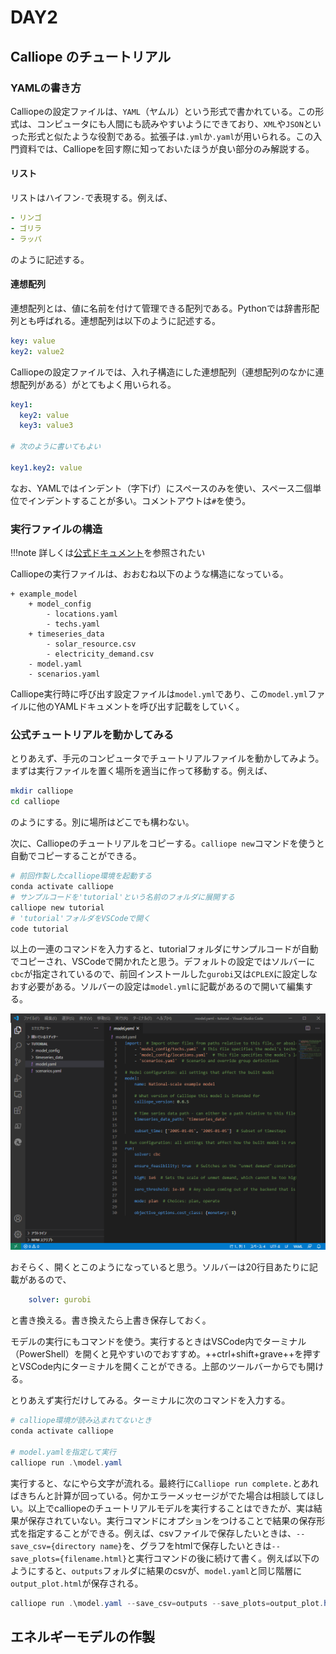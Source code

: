 # DAY2

## Calliope のチュートリアル

### YAMLの書き方

Calliopeの設定ファイルは、`YAML`（ヤムル）という形式で書かれている。この形式は、コンピュータにも人間にも読みやすいようにできており、`XML`や`JSON`といった形式と似たような役割である。拡張子は`.yml`か`.yaml`が用いられる。この入門資料では、Calliopeを回す際に知っておいたほうが良い部分のみ解説する。

#### リスト
リストはハイフン`-`で表現する。例えば、
```YAML
- リンゴ
- ゴリラ
- ラッパ
```
のように記述する。

#### 連想配列
連想配列とは、値に名前を付けて管理できる配列である。Pythonでは辞書形配列とも呼ばれる。連想配列は以下のように記述する。
```YAML
key: value
key2: value2
```
Calliopeの設定ファイルでは、入れ子構造にした連想配列（連想配列のなかに連想配列がある）がとてもよく用いられる。
```YAML
key1:
  key2: value
  key3: value3

# 次のように書いてもよい

key1.key2: value
```
なお、YAMLではインデント（字下げ）にスペースのみを使い、スペース二個単位でインデントすることが多い。コメントアウトは`#`を使う。

### 実行ファイルの構造

!!!note 
    詳しくは[公式ドキュメント](https://calliope.readthedocs.io/en/stable/user/building.html)を参照されたい

Calliopeの実行ファイルは、おおむね以下のような構造になっている。
```
+ example_model
    + model_config
        - locations.yaml
        - techs.yaml
    + timeseries_data
        - solar_resource.csv
        - electricity_demand.csv
    - model.yaml
    - scenarios.yaml
```
Calliope実行時に呼び出す設定ファイルは`model.yml`であり、この`model.yml`ファイルに他のYAMLドキュメントを呼び出す記載をしていく。

### 公式チュートリアルを動かしてみる

とりあえず、手元のコンピュータでチュートリアルファイルを動かしてみよう。まずは実行ファイルを置く場所を適当に作って移動する。例えば、
```bash
mkdir calliope
cd calliope
```
のようにする。別に場所はどこでも構わない。

次に、Calliopeのチュートリアルをコピーする。`calliope new`コマンドを使うと自動でコピーすることができる。
```bash
# 前回作製したcalliope環境を起動する
conda activate calliope
# サンプルコードを'tutorial'という名前のフォルダに展開する
calliope new tutorial
# 'tutorial'フォルダをVSCodeで開く
code tutorial
```
以上の一連のコマンドを入力すると、tutorialフォルダにサンプルコードが自動でコピーされ、VSCodeで開かれたと思う。デフォルトの設定ではソルバーに`cbc`が指定されているので、前回インストールした`gurobi`又は`CPLEX`に設定しなおす必要がある。ソルバーの設定は`model.yml`に記載があるので開いて編集する。

![model.yml](/images/tutorial.png)

おそらく、開くとこのようになっていると思う。ソルバーは20行目あたりに記載があるので、
```yaml
    solver: gurobi
```
と書き換える。書き換えたら上書き保存しておく。

モデルの実行にもコマンドを使う。実行するときはVSCode内でターミナル（PowerShell）を開くと見やすいのでおすすめ。++ctrl+shift+grave++を押すとVSCode内にターミナルを開くことができる。上部のツールバーからでも開ける。

とりあえず実行だけしてみる。ターミナルに次のコマンドを入力する。
```powershell
# calliope環境が読み込まれてないとき
conda activate calliope

# model.yamlを指定して実行
calliope run .\model.yaml
```
実行すると、なにやら文字が流れる。最終行に`Calliope run complete.`とあればきちんと計算が回っている。何かエラーメッセージがでた場合は相談してほしい。以上でcalliopeのチュートリアルモデルを実行することはできたが、実は結果が保存されていない。実行コマンドにオプションをつけることで結果の保存形式を指定することができる。例えば、csvファイルで保存したいときは、`--save_csv={directory name}`を、グラフをhtmlで保存したいときは`--save_plots={filename.html}`と実行コマンドの後に続けて書く。例えば以下のようにすると、`outputs`フォルダに結果のcsvが、`model.yaml`と同じ階層に`output_plot.html`が保存される。
``` powershell
calliope run .\model.yaml --save_csv=outputs --save_plots=output_plot.html
``` 

## エネルギーモデルの作製